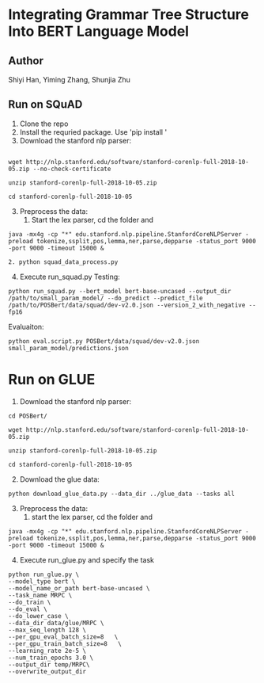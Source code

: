 # Integrating Grammar Tree Structure Into BERT Language Model

## Author
Shiyi Han, Yiming Zhang, Shunjia Zhu

## Run on SQuAD
1. Clone the repo
2. Install the requried package. Use 'pip install <package>'
2. Download the stanford nlp parser:

```cd POSBert/

wget http://nlp.stanford.edu/software/stanford-corenlp-full-2018-10-05.zip --no-check-certificate

unzip stanford-corenlp-full-2018-10-05.zip

cd stanford-corenlp-full-2018-10-05
```

3. Preprocess the data:
    1. Start the lex parser, cd the folder and 
```
java -mx4g -cp "*" edu.stanford.nlp.pipeline.StanfordCoreNLPServer -preload tokenize,ssplit,pos,lemma,ner,parse,depparse -status_port 9000 -port 9000 -timeout 15000 &
```
    2. python squad_data_process.py

4. Execute run_squad.py
Testing:

```
python run_squad.py --bert_model bert-base-uncased --output_dir /path/to/small_param_model/ --do_predict --predict_file /path/to/POSBert/data/squad/dev-v2.0.json --version_2_with_negative --fp16
```

Evaluaiton: 

```
python eval.script.py POSBert/data/squad/dev-v2.0.json small_param_model/predictions.json
```

# Run on GLUE
1. Download the stanford nlp parser:

```
cd POSBert/

wget http://nlp.stanford.edu/software/stanford-corenlp-full-2018-10-05.zip

unzip stanford-corenlp-full-2018-10-05.zip

cd stanford-corenlp-full-2018-10-05
```

2. Download the glue data:

```
python download_glue_data.py --data_dir ../glue_data --tasks all
```

3. Preprocess the data:
    1. start the lex parser, cd the folder and 
```
java -mx4g -cp "*" edu.stanford.nlp.pipeline.StanfordCoreNLPServer -preload tokenize,ssplit,pos,lemma,ner,parse,depparse -status_port 9000 -port 9000 -timeout 15000 &
```
    
4. Execute run_glue.py and specify the task
```
python run_glue.py \
--model_type bert \
--model_name_or_path bert-base-uncased \
--task_name MRPC \
--do_train \
--do_eval \
--do_lower_case \
--data_dir data/glue/MRPC \
--max_seq_length 128 \
--per_gpu_eval_batch_size=8   \
--per_gpu_train_batch_size=8   \
--learning_rate 2e-5 \
--num_train_epochs 3.0 \
--output_dir temp/MRPC\
--overwrite_output_dir
```
